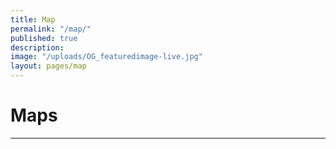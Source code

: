 ```yaml
---
title: Map
permalink: "/map/"
published: true
description: 
image: "/uploads/OG_featuredimage-live.jpg"
layout: pages/map
---
```


# Maps

<hr class="title-divider">